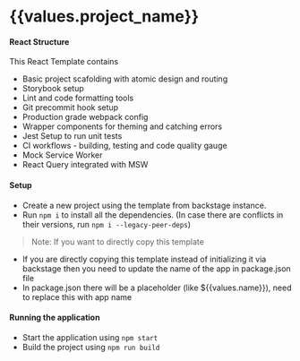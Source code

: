 # {{values.project_name}}

#### React Structure 

This React Template contains 

* Basic project scafolding with atomic design and routing
* Storybook setup
* Lint and code formatting tools 
* Git precommit hook setup
* Production grade webpack config
* Wrapper components for theming and catching errors
* Jest Setup to run unit tests
* CI workflows - building, testing and code quality gauge
* Mock Service Worker 
* React Query integrated with MSW

#### Setup

- Create a new project using the template from backstage instance.
- Run `npm i` to install all the dependencies. (In case there are conflicts in their versions, run `npm i --legacy-peer-deps`)

> Note: If you want to directly copy this template
- If you are directly copying this template instead of initializing it via backstage then you need to update the name of the app in package.json file
- In package.json there will be a placeholder (like ${{values.name}}), need to replace this with app name


#### Running the application

- Start the application using `npm start`
- Build the project using `npm run build`
